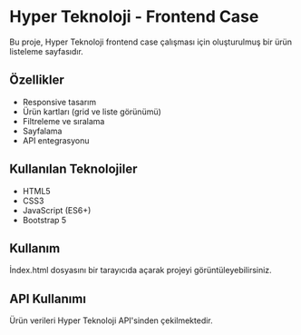 # Hyper Teknoloji - Frontend Case

Bu proje, Hyper Teknoloji frontend case çalışması için oluşturulmuş bir ürün listeleme sayfasıdır.

## Özellikler

- Responsive tasarım
- Ürün kartları (grid ve liste görünümü)
- Filtreleme ve sıralama
- Sayfalama
- API entegrasyonu

## Kullanılan Teknolojiler

- HTML5
- CSS3
- JavaScript (ES6+)
- Bootstrap 5

## Kullanım

İndex.html dosyasını bir tarayıcıda açarak projeyi görüntüleyebilirsiniz.

## API Kullanımı

Ürün verileri Hyper Teknoloji API'sinden çekilmektedir.
